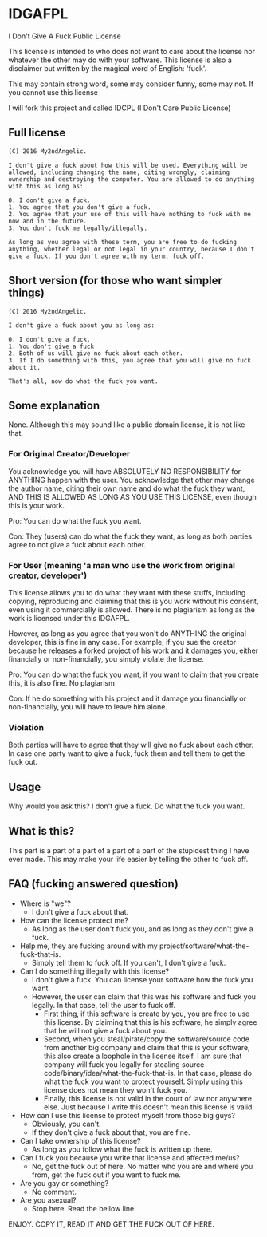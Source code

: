# IDGAFPL

I Don't Give A Fuck Public License

This license is intended to who does not want to care about the license nor whatever the other may do with your
software. This license is also a disclaimer but written by the magical word of English: 'fuck'.

This may contain strong word, some may consider funny, some may not. If you cannot use this license

I will fork this project and called IDCPL (I Don't Care Public License)

## Full license

```
(C) 2016 My2ndAngelic.

I don't give a fuck about how this will be used. Everything will be allowed, including changing the name, citing wrongly, claiming ownership and destroying the computer. You are allowed to do anything with this as long as:

0. I don't give a fuck.
1. You agree that you don't give a fuck.
2. You agree that your use of this will have nothing to fuck with me now and in the future.
3. You don't fuck me legally/illegally.

As long as you agree with these term, you are free to do fucking anything, whether legal or not legal in your country, because I don't give a fuck. If you don't agree with my term, fuck off.
```

## Short version (for those who want simpler things)

```
(C) 2016 My2ndAngelic.

I don't give a fuck about you as long as:

0. I don't give a fuck.
1. You don't give a fuck
2. Both of us will give no fuck about each other.
3. If I do something with this, you agree that you will give no fuck about it.

That's all, now do what the fuck you want.
```

## Some explanation

None. Although this may sound like a public domain license, it is not like that.

### For Original Creator/Developer

You acknowledge you will have ABSOLUTELY NO RESPONSIBILITY for ANYTHING happen with the user. You acknowledge that other
may change the author name, citing their own name and do what the fuck they want, AND THIS IS ALLOWED AS LONG AS YOU USE
THIS LICENSE, even though this is your work.

Pro: You can do what the fuck you want.

Con: They (users) can do what the fuck they want, as long as both parties agree to not give a fuck about each other.

### For User (meaning 'a man who use the work from original creator, developer')

This license allows you to do what they want with these stuffs, including copying, reproducing and claiming that this is
you work without his consent, even using it commercially is allowed. There is no plagiarism as long as the work is
licensed under this IDGAFPL.

However, as long as you agree that you won't do ANYTHING the original developer, this is fine in any case. For example,
if you sue the creator because he releases a forked project of his work and it damages you, either financially or
non-financially, you simply violate the license.

Pro: You can do what the fuck you want, if you want to claim that you create this, it is also fine. No plagiarism

Con: If he do something with his project and it damage you financially or non-financially, you will have to leave him
alone.

### Violation

Both parties will have to agree that they will give no fuck about each other. In case one party want to give a fuck,
fuck them and tell them to get the fuck out.

## Usage

Why would you ask this? I don't give a fuck. Do what the fuck you want.

## What is this?

This part is a part of a part of a part of a part of the stupidest thing I have ever made. This may make your life
easier by telling the other to fuck off.

## FAQ (fucking answered question)

- Where is "we"?
    - I don't give a fuck about that.
- How can the license protect me?
    - As long as the user don't fuck you, and as long as they don't give a fuck.
- Help me, they are fucking around with my project/software/what-the-fuck-that-is.
    - Simply tell them to fuck off. If you can't, I don't give a fuck.
- Can I do something illegally with this license?
    - I don't give a fuck. You can license your software how the fuck you want.
    - However, the user can claim that this was his software and fuck you legally. In that case, tell the user to fuck
      off.
        - First thing, if this software is create by you, you are free to use this license. By claiming that this is his
          software, he simply agree that he will not give a fuck about you.
        - Second, when you steal/pirate/copy the software/source code from another big company and claim that this is
          your software, this also create a loophole in the license itself. I am sure that company will fuck you legally
          for stealing source code/binary/idea/what-the-fuck-that-is. In that case, please do what the fuck you want to
          protect yourself. Simply using this license does not mean they won't fuck you.
        - Finally, this license is not valid in the court of law nor anywhere else. Just because I write this doesn't
          mean this license is valid.
- How can I use this license to protect myself from those big guys?
    - Obviously, you can't.
    - If they don't give a fuck about that, you are fine.
- Can I take ownership of this license?
    - As long as you follow what the fuck is written up there.
- Can I fuck you because you write that license and affected me/us?
    - No, get the fuck out of here. No matter who you are and where you from, get the fuck out if you want to fuck me.
- Are you gay or something?
    - No comment.
- Are you asexual?
    - Stop here. Read the bellow line.

ENJOY. COPY IT, READ IT AND GET THE FUCK OUT OF HERE.
